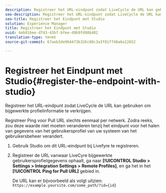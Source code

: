 ```yaml
---
description: Registreer het URL-eindpunt zodat LiveCycle de URL kan gebruiken om bijgewerkte profielinformatie te verkrijgen.
seo-description: Registreer het URL-eindpunt zodat LiveCycle de URL kan gebruiken om bijgewerkte profielinformatie te verkrijgen.
seo-title: Registreer het Eindpunt met Studio
solution: Experience Manager
title: Registreer het Eindpunt met Studio
uuid: 4eb816ee-d743-43bf-bfee-d9b9fd98b482
translation-type: tm+mt
source-git-commit: 67aeb3de964473b326c88c3a3f81ff48a6a12652

---
```



# Registreer het Eindpunt met Studio{#register-the-endpoint-with-studio}

Registreer het URL-eindpunt zodat LiveCycle de URL kan gebruiken om bijgewerkte profielinformatie te verkrijgen.

Registreer Ping voor Pull URL slechts eenmaal per netwerk. Zodra reeks, zou deze waarde niet moeten veranderen tenzij het eindpunt voor het halen van gegevens van het gebruikersprofiel van uw systeem van het gebruikersbeheer verandert.

1. Gebruik Studio om dit URL-eindpunt bij Livefyre te registreren.
1. Registreer de URL vanwaar LiveCyre bijgewerkte gebruikersprofielgegevens ophaalt, ga naar **[!UICONTROL Studio > Settings > Integration Settings > Remote Profiles]**, en ga het in het **[!UICONTROL Ping for Pull URL]** gebied in.

   De URL kan er bijvoorbeeld als volgt uitzien: `https://example.yoursite.com/some_path/?id={id}`

